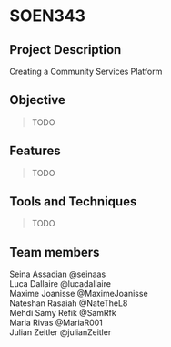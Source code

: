# SOEN343

## Project Description
Creating a Community Services Platform

## Objective
> TODO

## Features
> TODO

## Tools and Techniques
> TODO

## Team members
Seina Assadian @seinaas  
Luca Dallaire @lucadallaire  
Maxime Joanisse @MaximeJoanisse  
Nateshan Rasaiah @NateTheL8  
Mehdi Samy Refik @SamRfk  
Maria Rivas @MariaR001  
Julian Zeitler @julianZeitler  

